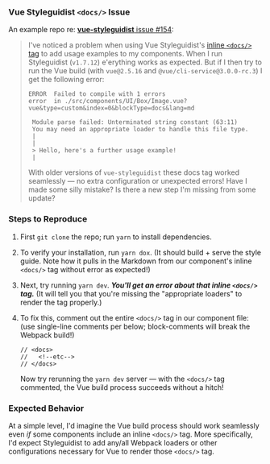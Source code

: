### Vue Styleguidist `<docs/>` Issue

An example repo re: [**vue-styleguidist** issue #154](https://github.com/vue-styleguidist/vue-styleguidist/issues/154):

> I've noticed a problem when using Vue Styleguidist's [inline `<docs/>` tag](https://github.com/vue-styleguidist/vue-styleguidist/blob/master/docs/Documenting.md#external-examples-using-doclet-tags) to add usage examples to my components. When I run Styleguidist (`v1.7.12`) e'erything works as expected. But if I then try to run the Vue build (with `vue@2.5.16` and `@vue/cli-service@3.0.0-rc.3`) I get the following error:
> 
> ```
> ERROR  Failed to compile with 1 errors
> error  in ./src/components/UI/Box/Image.vue?vue&type=custom&index=0&blockType=docs&lang=md
> 
>  Module parse failed: Unterminated string constant (63:11)
>  You may need an appropriate loader to handle this file type.
>  |
>  |
>  > Hello, here's a further usage example!
>  |
> ```
> 
> With older versions of `vue-styleguidist` these docs tag worked seamlessly — no extra configuration or unexpected errors! Have I made some silly mistake? Is there a new step I'm missing from some update?

### Steps to Reproduce

1. First `git clone` the repo; run `yarn` to install dependencies.
2. To verify your installation, run `yarn dox`. (It should build + serve the style guide. Note how it pulls in the Markdown from our component's inline `<docs/>` tag without error as expected!)
3. Next, try running `yarn dev`. **_You'll get an error about that inline `<docs/>` tag._** (It will tell you that you're missing the "appropriate loaders" to render the tag properly.)
4. To fix this, comment out the entire `<docs/>` tag in our component file: (use single-line comments per below; block-comments will break the Webpack build!)

    ```
    // <docs>
    //   <!--etc-->
    // </docs>
    ```

    Now try rerunning the `yarn dev` server — with the `<docs/>` tag commented, the Vue build process succeeds without a hitch!

### Expected Behavior

At a simple level, I'd imagine the Vue build process should work seamlessly even *if* some components include an inline `<docs/>` tag. More specifically, I'd expect Styleguidist to add any/all Webpack loaders or other configurations necessary for Vue to render those `<docs/>` tag. 